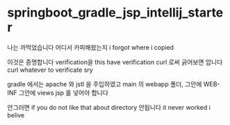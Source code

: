 # springboot_gradle_jsp_intellij_starter

나는 까먹었습니다 어디서 카피해왔는지 
i forgot where i copied 

이것은 증명합니다 verification을 
this have verification
curl 로써 긁어보면 압니다
curl whatever to verificate sry

gradle 에서는 apache 와 jstl 을 주입하였고
main 의 webapp 폴더, 그안에 WEB-INF 그안에 views
jsp 를 넣어야 합니다 

안그러면
if you do not like that about directory
안됩니다
it never worked i belive 
